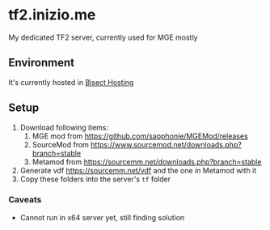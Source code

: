 # tf2.inizio.me

My dedicated TF2 server, currently used for MGE mostly

## Environment

It's currently hosted in [Bisect Hosting](https://games.bisecthosting.com)

## Setup

1. Download following items:
    1. MGE mod from https://github.com/sapphonie/MGEMod/releases
    2. SourceMod from https://www.sourcemod.net/downloads.php?branch=stable
    3. Metamod from https://sourcemm.net/downloads.php?branch=stable
2. Generate vdf https://sourcemm.net/vdf and the one in Metamod with it
3. Copy these folders into the server's `tf` folder

### Caveats

- Cannot run in x64 server yet, still finding solution

